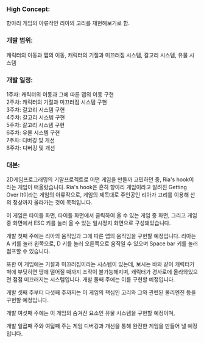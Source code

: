 ### High Concept: 
항아리 게임의 아류작인 리아의 고리를 재현해보기로 함.

### 개발 범위:
캐릭터의 이동과 맵의 이동, 캐릭터의 기절과 미끄러짐 시스템, 갈고리 시스템, 유물 시스템

### 개발 일정:
1주차: 캐릭터의 이동과 그에 따른 맵의 이동 구현  
2주차: 캐릭터의 기절과 미끄러짐 시스템 구현  
3주차: 갈고리 시스템 구현  
4주차: 갈고리 시스템 구현  
5주차: 갈고리 시스템 구현  
6주차: 유물 시스템 구현  
7주차: 디버깅 및 개선  
8주차: 디버깅 및 개선  

### 대본:
 2D게임프로그래밍의 기말프로젝트로 어떤 게임을 만들까 고민하던 중, Ria's hook이라는 게임이 떠올랐습니다.
 Ria's hook은 흔히 항아리 게임이라고 알려진 Getting Over It이라는 게임의 아류작으로, 게임의 제목대로 주인공인 리아가 고리를 이용해 산의 정상까지 올라가는 것이 목적입니다.

 이 게임은 타이틀 화면, 타이틀 화면에서 클릭하여 올 수 있는 게임 중 화면, 그리고 게임 중 화면에서 ESC 키를 눌러 올 수 있는 일시정지 화면으로 구성돼있습니다. 

 개발 첫째 주에는 리아의 움직임과 그에 따른 맵의 움직임을 구현할 예정입니다. 
 리아는 A 키를 눌러 왼쪽으로, D 키를 눌러 오른쪽으로 움직일 수 있으며 Space bar 키를 눌러 점프할 수 있습니다. 

 또한 이 게임에는 기절과 미끄러짐이라는 시스템이 있는데, 보시는 바와 같이 캐릭터가 벽에 부딪히면 땅에 떨어질 때까지 조작이 불가능해지며, 캐릭터가 경사로에 올라와있으면 점점 미끄러지는 시스템입니다. 
 개발 둘째 주에는 이를 구현할 예정입니다. 

 개발 셋째 주부터 다섯째 주까지는 이 게임의 핵심인 고리와 그와 관련된 물리엔진 등을 구현할 예정입니다.

 개발 여섯째 주에는 이 게임의 숨겨진 요소인 유물 시스템을 구현할 예정이며,

 개발 일곱째 주와 여덟째 주는 게임 디버깅과 개선을 통해 완전한 게임을 만들어 낼 예정입니다. 
